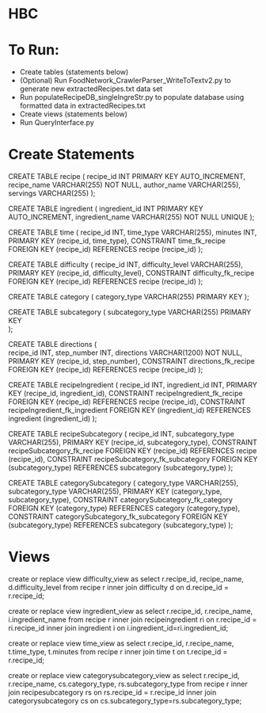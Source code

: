 # HBC

# To Run:
- Create tables (statements below)
- (Optional) Run FoodNetwork_CrawlerParser_WriteToTextv2.py to generate new extractedRecipes.txt data set
- Run populateRecipeDB_singleIngreStr.py to populate database using formatted data in extractedRecipes.txt
- Create views (statements below)
- Run QueryInterface.py


# Create Statements

CREATE TABLE recipe (
        	recipe_id     	INT  	PRIMARY KEY      	AUTO_INCREMENT,
        	recipe_name   VARCHAR(255)     	NOT NULL,
        	author_name   VARCHAR(255),
servings    VARCHAR(255)
);
 
CREATE TABLE ingredient (
        	ingredient_id    INT  	PRIMARY KEY      	AUTO_INCREMENT,
        	ingredient_name     	VARCHAR(255)     	NOT NULL  	UNIQUE
);
 
CREATE TABLE time (
        	recipe_id     	INT,
        	time_type    	VARCHAR(255),
        	minutes       	INT,
        	PRIMARY KEY (recipe_id, time_type),
CONSTRAINT time_fk_recipe
FOREIGN KEY (recipe_id)
REFERENCES recipe (recipe_id)
);
 
CREATE TABLE difficulty (
recipe_id INT,
        	difficulty_level     VARCHAR(255),
        	PRIMARY KEY (recipe_id, difficulty_level),
CONSTRAINT difficulty_fk_recipe
FOREIGN KEY (recipe_id)
REFERENCES recipe (recipe_id)
);
 
CREATE TABLE category (
        	category_type         	VARCHAR(255)     	PRIMARY KEY
);
 
CREATE TABLE subcategory (
        	subcategory_type   	VARCHAR(255)     PRIMARY KEY  
);
 
CREATE TABLE directions (  
        	recipe_id INT,
        	step_number INT,
        	directions VARCHAR(1200) NOT NULL,
PRIMARY KEY (recipe_id, step_number),
        	CONSTRAINT directions_fk_recipe
FOREIGN KEY (recipe_id)
REFERENCES recipe (recipe_id)
);
 
CREATE TABLE recipeIngredient (
recipe_id     INT,
ingredient_id     INT,
        	PRIMARY KEY (recipe_id, ingredient_id),
CONSTRAINT recipeIngredient_fk_recipe
FOREIGN KEY (recipe_id)
REFERENCES recipe (recipe_id),
CONSTRAINT recipeIngredient_fk_ingredient
FOREIGN KEY (ingredient_id)
REFERENCES ingredient (ingredient_id)
);
 
CREATE TABLE recipeSubcategory (
        	recipe_id     INT,
        	subcategory_type     VARCHAR(255),
        	PRIMARY KEY (recipe_id, subcategory_type),
CONSTRAINT recipeSubcategory_fk_recipe
FOREIGN KEY (recipe_id)
REFERENCES recipe (recipe_id),
CONSTRAINT recipeSubcategory_fk_subcategory
FOREIGN KEY (subcategory_type)
REFERENCES subcategory (subcategory_type)
);
 
CREATE TABLE categorySubcategory (
        	category_type     VARCHAR(255),
        	subcategory_type     VARCHAR(255),
        	PRIMARY KEY (category_type, subcategory_type),
CONSTRAINT categorySubcategory_fk_category
FOREIGN KEY (category_type)
REFERENCES category (category_type),
CONSTRAINT categorySubcategory_fk_subcategory
FOREIGN KEY (subcategory_type)
REFERENCES subcategory (subcategory_type)
);
 


# Views 

create or replace view difficulty_view as
select r.recipe_id, recipe_name, d.difficulty_level from recipe r
inner join difficulty d on d.recipe_id = r.recipe_id; 

create or replace view ingredient_view as
select r.recipe_id, r.recipe_name, i.ingredient_name from recipe r
inner join recipeingredient ri on r.recipe_id = ri.recipe_id
inner join ingredient i on i.ingredient_id=ri.ingredient_id;

create or replace view time_view as
select r.recipe_id, r.recipe_name, t.time_type, t.minutes from recipe r
inner join time t on t.recipe_id = r.recipe_id; 

create or replace view categorysubcategory_view as
select r.recipe_id, r.recipe_name, cs.category_type, rs.subcategory_type from recipe r
inner join recipesubcategory rs on rs.recipe_id = r.recipe_id
inner join categorysubcategory cs on cs.subcategory_type=rs.subcategory_type;
